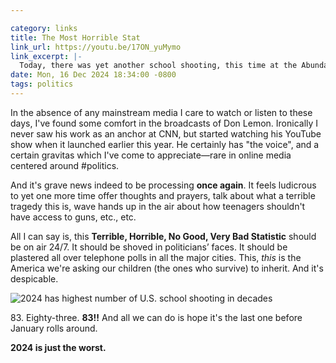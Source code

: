 ```yaml
---

category: links
title: The Most Horrible Stat
link_url: https://youtu.be/17ON_yuMymo
link_excerpt: |-
  Today, there was yet another school shooting, this time at the Abundant Life Christian School in Madison, Wisconsin. So far, 3 people are dead, and many are struggling to make sense of such a horrific tragedy.
date: Mon, 16 Dec 2024 18:34:00 -0800
tags: politics
---
```


In the absence of any mainstream media I care to watch or listen to these days, I've found some comfort in the broadcasts of Don Lemon. Ironically I never saw his work as an anchor at CNN, but started watching his YouTube show when it launched earlier this year. He certainly has "the voice", and a certain gravitas which I've come to appreciate—rare in online media centered around #politics.

And it's grave news indeed to be processing **once again**. It feels ludicrous to yet one more time offer thoughts and prayers, talk about what a terrible tragedy this is, wave hands up in the air about how teenagers shouldn't have access to guns, etc., etc.

All I can say is, this **Terrible, Horrible, No Good, Very Bad Statistic** should be on air 24/7. It should be shoved in politicians’ faces. It should be plastered all over telephone polls in all the major cities. This, _this_ is the America we're asking our children (the ones who survive) to inherit. And it's despicable.

![2024 has highest number of U.S. school shooting in decades](/links/20241216/don-lemon-school-shootings.jpg)

<span>83.</span> Eighty-three. **83!!** And all we can do is hope it's the last one before January rolls around.

**2024 is just the worst.**
